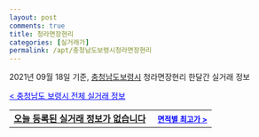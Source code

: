 ```yaml
---
layout: post
comments: true
title: 청라면장현리
categories: [실거래가]
permalink: /apt/충청남도보령시청라면장현리
---
```


2021년 09월 18일 기준, <a href="/apt/충청남도보령시">충청남도보령시</a> 청라면장현리 한달간 실거래 정보

<a style="color: blue;" href="/apt/충청남도보령시">< 충청남도 보령시 전체 실거래 정보</a>
<!---- start ---->
<table>
  <tr>
    <td colspan="4" style="font-weight: bold;"><a href="/apt/충청남도보령시청라면장현리{name_without_space}">오늘 등록된 실거래 정보가 없습니다</a> &nbsp;&nbsp;&nbsp; <a style="color: blue; font-size: smaller;" href="/apt/충청남도보령시청라면장현리{name_without_space}">면적별 최고가 ></a></td>
  </tr>
    
</table>
<!---- end ---->
    